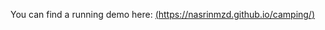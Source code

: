 You can find a running demo here: [(https://nasrinmzd.github.io/camping/)](https://nasrinmzd.github.io/camping/)

